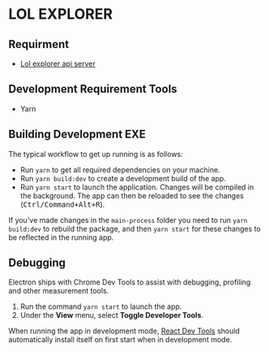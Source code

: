 # LOL EXPLORER

## Requirment

- [Lol explorer api server](https://bitbucket.org/ysm1180/lol-explorer-server/src/master/)

## Development Requirement Tools

- Yarn

## Building Development EXE
The typical workflow to get up running is as follows:

* Run `yarn` to get all required dependencies on your machine.
* Run `yarn build:dev` to create a development build of the app.
* Run `yarn start` to launch the application. Changes will be compiled in the
  background. The app can then be reloaded to see the changes (<kbd>Ctrl/Command+Alt+R</kbd>).

If you've made changes in the `main-process` folder you need to run `yarn
build:dev` to rebuild the package, and then `yarn start` for these changes to be
reflected in the running app.

## Debugging

Electron ships with Chrome Dev Tools to assist with debugging, profiling and
other measurement tools.

1. Run the command `yarn start` to launch the app.
2. Under the **View** menu, select **Toggle Developer Tools**.

When running the app in development mode,
[React Dev Tools](https://chrome.google.com/webstore/detail/react-developer-tools/fmkadmapgofadopljbjfkapdkoienihi?hl=en)
should automatically install itself on first start when in development mode.